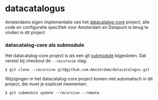 # datacatalogus

Amsterdams eigen implementatie van het [datacatalog-core](https://github.com/Amsterdam/datacatalog-core) project, 
alle code en configuratie specifiek voor Amsterdam en Datapunt is terug te vinden in dit project

### datacatalog-core als submodule

Het datacatalog-core project is als een git [submodule](https://github.com/blog/2104-working-with-submodules)
bijgesloten. Dat vereist bij checkout de `--recursvie` vlag:

	$ git clone --recursive git@github.com:Amsterdam/datacatalogus.git
	
Wijzigingen in het datacatalog-core project komen niet automatisch in dit project, die moet je expliciet meenemen:

	$ git submodule update --recursive --remote
	
